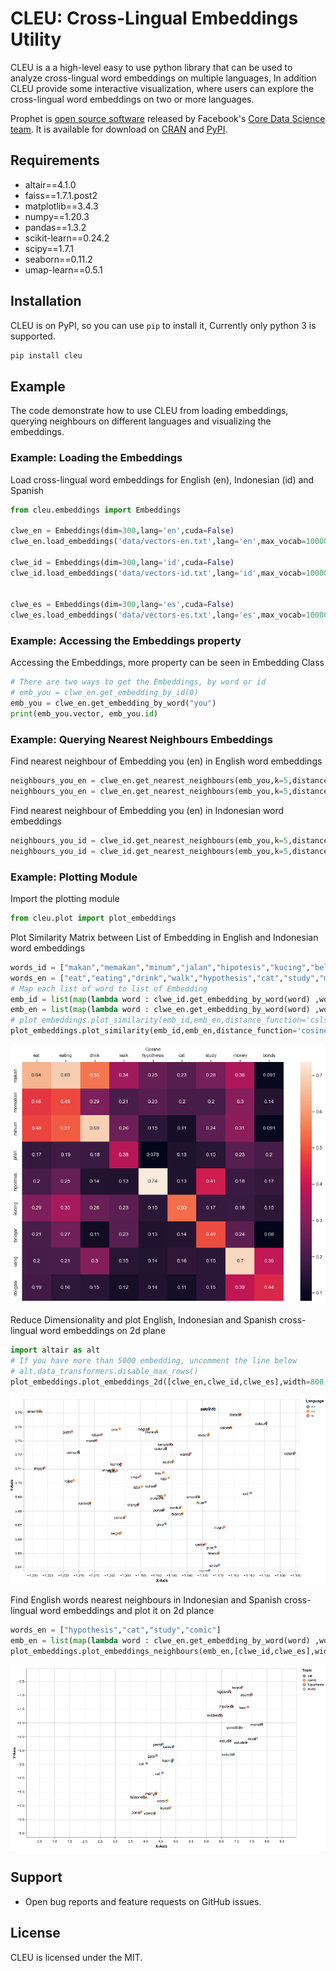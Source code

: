 # CLEU: Cross-Lingual Embeddings Utility

CLEU is a a high-level easy to use python library that can be used to analyze cross-lingual word embeddings on multiple languages, In addition CLEU provide some interactive visualization, where users can explore the cross-lingual word embeddings on two or more languages.


Prophet is [open source software](https://code.facebook.com/projects/) released by Facebook's [Core Data Science team](https://research.fb.com/category/data-science/). It is available for download on [CRAN](https://cran.r-project.org/package=prophet) and [PyPI](https://pypi.python.org/pypi/prophet/).

## Requirements
- altair==4.1.0
- faiss==1.7.1.post2
- matplotlib==3.4.3
- numpy==1.20.3
- pandas==1.3.2
- scikit-learn==0.24.2
- scipy==1.7.1
- seaborn==0.11.2
- umap-learn==0.5.1

## Installation
CLEU is on PyPI, so you can use `pip` to install it, Currently only python 3 is supported.

```bash
pip install cleu
```

## Example
The code demonstrate how to use CLEU from loading embeddings, querying neighbours on different languages and visualizing the embeddings.

### Example: Loading the Embeddings
Load cross-lingual word embeddings for English (en), Indonesian (id) and Spanish
```python
from cleu.embeddings import Embeddings

clwe_en = Embeddings(dim=300,lang='en',cuda=False)
clwe_en.load_embeddings('data/vectors-en.txt',lang='en',max_vocab=10000)

clwe_id = Embeddings(dim=300,lang='id',cuda=False)
clwe_id.load_embeddings('data/vectors-id.txt',lang='id',max_vocab=10000)


clwe_es = Embeddings(dim=300,lang='es',cuda=False)
clwe_es.load_embeddings('data/vectors-es.txt',lang='es',max_vocab=10000)
```

### Example: Accessing the Embeddings property
Accessing the Embeddings, more property can be seen in Embedding Class
```python
# There are two ways to get the Embeddings, by word or id
# emb_you = clwe_en.get_embedding_by_id(0)
emb_you = clwe_en.get_embedding_by_word("you")
print(emb_you.vector, emb_you.id)
```

### Example: Querying Nearest Neighbours Embeddings
Find nearest neighbour of Embedding you (en) in English word embeddings
```python
neighbours_you_en = clwe_en.get_nearest_neighbours(emb_you,k=5,distance_function='cosine')
neighbours_you_en = clwe_en.get_nearest_neighbours(emb_you,k=5,distance_function='csls',csls_k=10)
```

Find nearest neighbour of Embedding you (en) in Indonesian word embeddings
```python
neighbours_you_id = clwe_id.get_nearest_neighbours(emb_you,k=5,distance_function='cosine')
neighbours_you_id = clwe_id.get_nearest_neighbours(emb_you,k=5,distance_function='csls',csls_k=10)
```

### Example: Plotting Module
Import the plotting module
```python
from cleu.plot import plot_embeddings
```

Plot Similarity Matrix between List of Embedding in English and Indonesian word embeddings
```python
words_id = ["makan","memakan","minum","jalan","hipotesis","kucing","belajar","uang","obligasi"]
words_en = ["eat","eating","drink","walk","hypothesis","cat","study","money","bonds"]
# Map each list of word to list of Embedding
emb_id = list(map(lambda word : clwe_id.get_embedding_by_word(word) ,words_id))
emb_en = list(map(lambda word : clwe_en.get_embedding_by_word(word) ,words_en))
# plot_embeddings.plot_similarity(emb_id,emb_en,distance_function='csls',csls_k=3)
plot_embeddings.plot_similarity(emb_id,emb_en,distance_function='cosine')
```
![Similarity Matrix](./images/similarity.png)

Reduce Dimensionality and plot English, Indonesian and Spanish cross-lingual word embeddings on 2d plane
```python
import altair as alt
# If you have more than 5000 embedding, uncomment the line below 
# alt.data_transformers.disable_max_rows()
plot_embeddings.plot_embeddings_2d([clwe_en,clwe_id,clwe_es],width=800,height=500,dimensionality_reduction='umap')
```

![Plot Embeddings](./images/plot_2d.png)

Find English words nearest neighbours in Indonesian and Spanish cross-lingual word embeddings and plot it on 2d plance
```python
words_en = ["hypothesis","cat","study","comic"]
emb_en = list(map(lambda word : clwe_en.get_embedding_by_word(word) ,words_en))
plot_embeddings.plot_embeddings_neighbours(emb_en,[clwe_id,clwe_es],width=800,height=500,dimensionality_reduction='umap',k=3,distance_function='csls',csls_k=10)
```
![Plot Neighbours](./images/plot_neighbours.png)

## Support
- Open bug reports and feature requests on GitHub issues.

## License
CLEU is licensed under the MIT.
